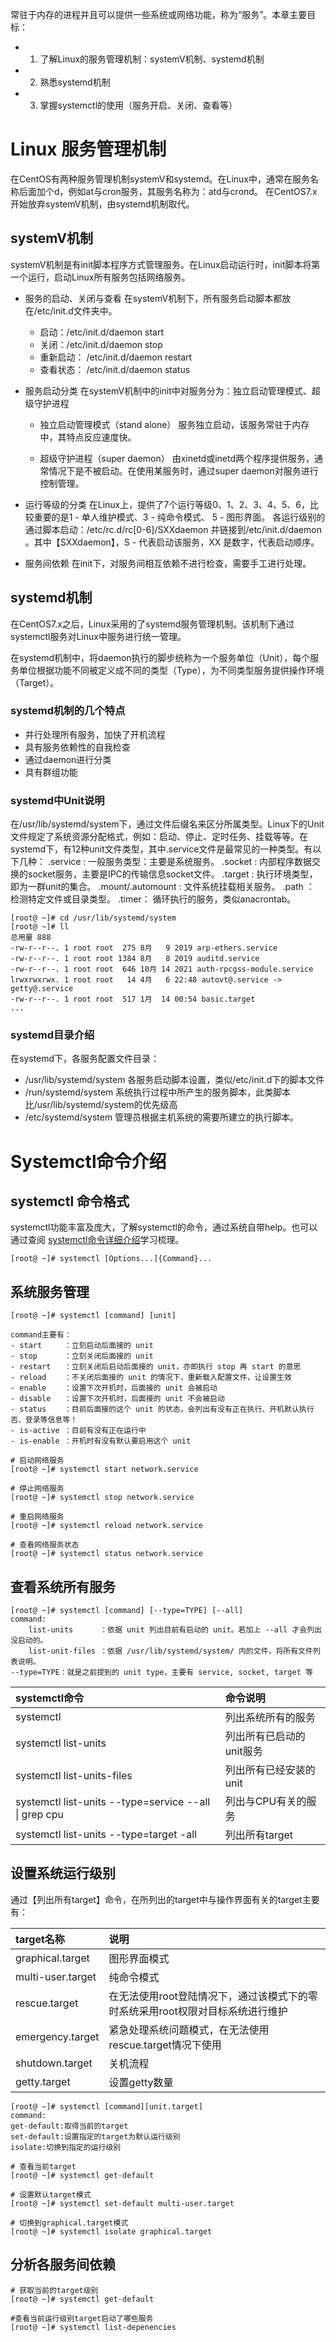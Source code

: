
常驻于内存的进程并且可以提供一些系统或网络功能，称为“服务”。本章主要目标：

- 1. 了解Linux的服务管理机制：systemV机制、systemd机制
- 2. 熟悉systemd机制
- 3. 掌握systemctl的使用（服务开启、关闭、查看等）

# Linux 服务管理机制
在CentOS有两种服务管理机制systemV和systemd。在Linux中，通常在服务名称后面加个d，例如at与cron服务，其服务名称为：atd与crond。
在CentOS7.x开始放弃systemV机制，由systemd机制取代。

## systemV机制
systemV机制是有init脚本程序方式管理服务。在Linux启动运行时，init脚本将第一个运行，启动Linux所有服务包括网络服务。

- 服务的启动、关闭与查看
在systemV机制下，所有服务启动脚本都放在/etc/init.d文件夹中。
    - 启动：/etc/init.d/daemon start
    - 关闭：/etc/init.d/daemon stop
    - 重新启动： /etc/init.d/daemon restart
    - 查看状态： /etc/init.d/daemon status

- 服务启动分类
在systemV机制中的init中对服务分为：独立启动管理模式、超级守护进程
    - 独立启动管理模式（stand alone）
    服务独立启动，该服务常驻于内存中，其特点反应速度快。
    
    - 超级守护进程（super daemon）
    由xinetd或inetd两个程序提供服务，通常情况下是不被启动。在使用某服务时，通过super daemon对服务进行控制管理。

- 运行等级的分类
    在Linux上，提供了7个运行等级0、1、2、3、4、5、6，比较重要的是1 - 单人维护模式、3 - 纯命令模式、 5 - 图形界面。
    各运行级别的通过脚本启动：/etc/rc.d/rc[0-6]/SXXdaemon 并链接到/etc/init.d/daemon 。其中【SXXdaemon】，S - 代表启动该服务，XX 是数字，代表启动顺序。

- 服务间依赖
    在init下，对服务间相互依赖不进行检查，需要手工进行处理。

## systemd机制
在CentOS7.x之后，Linux采用的了systemd服务管理机制。该机制下通过systemctl服务对Linux中服务进行统一管理。

在systemd机制中，将daemon执行的脚步统称为一个服务单位（Unit），每个服务单位根据功能不同被定义成不同的类型（Type），为不同类型服务提供操作环境（Target）。

### systemd机制的几个特点
- 并行处理所有服务，加快了开机流程
- 具有服务依赖性的自我检查
- 通过daemon进行分类
- 具有群组功能

### systemd中Unit说明
在/usr/lib/systemd/system下，通过文件后缀名来区分所属类型。Linux下的Unit文件规定了系统资源分配格式，例如：启动、停止、定时任务、挂载等等。在systemd下，有12种unit文件类型，其中.service文件是最常见的一种类型。有以下几种：
.service : 一般服务类型：主要是系统服务。
.socket : 内部程序数据交换的socket服务，主要是IPC的传输信息socket文件。
.target : 执行环境类型，即为一群unit的集合。
.mount/.automount : 文件系统挂载相关服务。
.path ： 检测特定文件或目录类型。
.timer： 循环执行的服务，类似anacrontab。

```shell
[root@ ~]# cd /usr/lib/systemd/system
[root@ ~]# ll
总用量 888
-rw-r--r--. 1 root root  275 8月   9 2019 arp-ethers.service
-rw-r--r--. 1 root root 1384 8月   8 2019 auditd.service
-rw-r--r--. 1 root root  646 10月 14 2021 auth-rpcgss-module.service
lrwxrwxrwx. 1 root root   14 4月   6 22:48 autovt@.service -> getty@.service
-rw-r--r--. 1 root root  517 1月  14 00:54 basic.target
...
```
### systemd目录介绍
在systemd下，各服务配置文件目录：
- /usr/lib/systemd/system  各服务启动脚本设置，类似/etc/init.d下的脚本文件
- /run/systemd/system 系统执行过程中所产生的服务脚本，此类脚本比/usr/lib/systemd/system的优先级高
- /etc/systemd/system 管理员根据主机系统的需要所建立的执行脚本。

# Systemctl命令介绍

## systemctl 命令格式
systemctl功能丰富及庞大，了解systemctl的命令，通过系统自带help。也可以通过查阅 [systemctl命令详细介绍](https://blog.51cto.com/u_15659138/5339331)学习梳理。

```shell
[root@ ~]# systemctl [Options...]{Command}...
```

## 系统服务管理

```shell
[root@ ~]# systemctl [command] [unit]

command主要有：
- start     ：立刻启动后面接的 unit
- stop      ：立刻关闭后面接的 unit
- restart   ：立刻关闭后启动后面接的 unit，亦即执行 stop 再 start 的意思
- reload    ：不关闭后面接的 unit 的情况下，重新载入配置文件，让设置生效
- enable    ：设置下次开机时，后面接的 unit 会被启动
- disable   ：设置下次开机时，后面接的 unit 不会被启动
- status    ：目前后面接的这个 unit 的状态，会列出有没有正在执行、开机默认执行否、登录等信息等！
- is-active ：目前有没有正在运行中
- is-enable ：开机时有没有默认要启用这个 unit

```

```shell
# 启动网络服务
[root@ ~]# systemctl start network.service

# 停止网络服务
[root@ ~]# systemctl stop network.service

# 重启网络服务
[root@ ~]# systemctl reload network.service

# 查看网络服务状态
[root@ ~]# systemctl status network.service
```

## 查看系统所有服务

```shell
[root@ ~]# systemctl [command] [--type=TYPE] [--all]
command:
    list-units      ：依据 unit 列出目前有启动的 unit。若加上 --all 才会列出没启动的。
    list-unit-files ：依据 /usr/lib/systemd/system/ 内的文件，将所有文件列表说明。
--type=TYPE：就是之前提到的 unit type，主要有 service, socket, target 等

```

|systemctl命令|命令说明|
|:---|:---|
|systemctl|列出系统所有的服务|
|systemctl list-units |列出所有已启动的unit服务|
|systemctl list-units-files |列出所有已经安装的unit|
|systemctl list-units --type=service --all \| grep cpu |列出与CPU有关的服务|
|systemctl list-units --type=target -all |列出所有target|

## 设置系统运行级别

通过【列出所有target】命令，在所列出的target中与操作界面有关的target主要有：

|target名称|说明|
|:---|:---|
|graphical.target|图形界面模式|
|multi-user.target|纯命令模式|
|rescue.target|在无法使用root登陆情况下，通过该模式下的零时系统采用root权限对目标系统进行维护|
|emergency.target|紧急处理系统问题模式，在无法使用rescue.target情况下使用|
|shutdown.target|关机流程|
|getty.target|设置getty数量|

```shell
[root@ ~]# systemctl [command][unit.target]
command:
get-default:取得当前的target
set-default:设置指定的target为默认运行级别
isolate:切换到指定的运行级别

# 查看当前target
[root@ ~]# systemctl get-default

# 设置默认target模式
[root@ ~]# systemctl set-default multi-user.target

# 切换到graphical.target模式
[root@ ~]# systemctl isolate graphical.target
```

## 分析各服务间依赖

```shell
# 获取当前的target级别
[root@ ~]# systemctl get-default

#查看当前运行级别target启动了哪些服务
[root@ ~]# systemctl list-depenencies
```